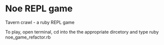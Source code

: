 # Noe REPL game

Tavern crawl - a ruby REPL game

To play, open terminal, cd into the the appropriate dircetory and type ruby noe_game_refactor.rb
